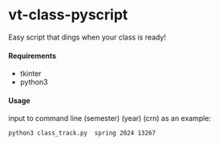 # vt-class-pyscript

Easy script that dings when your class is ready!

#### Requirements
- tkinter
- python3

#### Usage
input to command line (semester) (year) (crn)
as an example:
```python3
python3 class_track.py  spring 2024 13267

```
